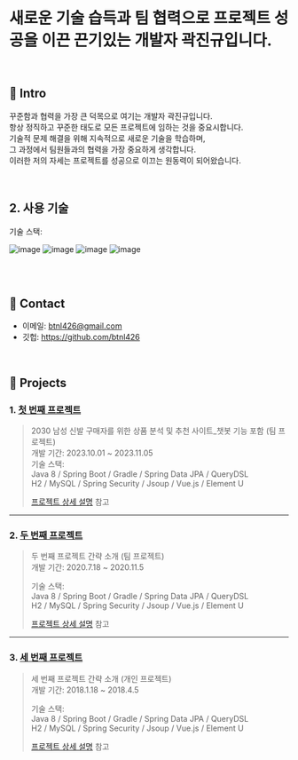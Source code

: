 # 새로운 기술 습득과 팀 협력으로 프로젝트 성공을 이끈 끈기있는 개발자 곽진규입니다.
</br>

## :pushpin: Intro 

꾸준함과 협력을 가장 큰 덕목으로 여기는 개발자 곽진규입니다.</br> 항상 정직하고 꾸준한 태도로 모든 프로젝트에 임하는 것을 중요시합니다.</br> 기술적 문제 해결을 위해 지속적으로 새로운 기술을 학습하며,</br> 그 과정에서 팀원들과의 협력을 가장 중요하게 생각합니다.</br> 이러한 저의 자세는 프로젝트를 성공으로 이끄는 원동력이 되어왔습니다.

</br>

## 2. 사용 기술


기술 스택:


![image](https://github.com/btnl426/Portfolio/assets/146896149/44492efc-40a5-4b98-b4d9-291a09f27c4c)
![image](https://github.com/btnl426/Portfolio/assets/146896149/450823ca-7d09-4fe3-bbe1-b78e0e1a6855)
![image](https://github.com/btnl426/Portfolio/assets/146896149/a219d9a1-0c2a-4c67-98cc-9eb72955f5c9)
![image](https://github.com/btnl426/Portfolio/assets/146896149/0b604489-6c7b-4c29-a582-b9386ce747fa)




</br>


</br>

## :pushpin: Contact
- 이메일: btnl426@gmail.com
- 깃헙: https://github.com/btnl426

</br>

## :pushpin: Projects
### 1. [첫 번째 프로젝트](https://github.com/illhanunjung/ReadFit)
>2030 남성 신발 구매자를 위한 상품 분석 및 추천 사이트_챗봇 기능 포함 (팀 프로젝트)  
>개발 기간: 2023.10.01 ~ 2023.11.05  
>기술 스택:  
>Java 8 / Spring Boot / Gradle / Spring Data JPA / QueryDSL  
>H2 / MySQL / Spring Security / Jsoup / Vue.js / Element U  
>  
>[프로젝트 상세 설명](https://github.com/2021-SMHRD-KDT-AI-15/SNSRepo) 참고

---

### 2. [두 번째 프로젝트](https://github.com/JungHyung2/gitio.io)
>두 번째 프로젝트 간략 소개  (팀 프로젝트)  
>개발 기간: 2020.7.18 ~ 2020.11.5  
>  
>기술 스택:  
>Java 8 / Spring Boot / Gradle / Spring Data JPA / QueryDSL  
>H2 / MySQL / Spring Security / Jsoup / Vue.js / Element U  
>  
>[프로젝트 상세 설명](https://github.com/JungHyung2/gitio.io) 참고

---

### 3. [세 번째 프로젝트](https://github.com/JungHyung2/gitio.io)
>세 번째 프로젝트 간략 소개  (개인 프로젝트)  
>개발 기간: 2018.1.18 ~ 2018.4.5  
>  
>기술 스택:  
>Java 8 / Spring Boot / Gradle / Spring Data JPA / QueryDSL  
>H2 / MySQL / Spring Security / Jsoup / Vue.js / Element U  
>  
>[프로젝트 상세 설명](https://github.com/JungHyung2/gitio.io) 참고
